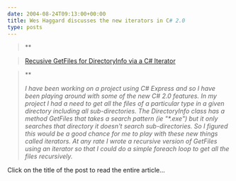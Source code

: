 ```yaml
---
date: 2004-08-24T09:13:00+00:00
title: Wes Haggard discusses the new iterators in C# 2.0
type: posts
---
```

> **

> [Recusive GetFiles for DirectoryInfo via a C# Iterator](https://weblogs.asp.net/whaggard/archive/2004/08/15/214864.aspx)

>**
>
> _I have been working on a project using C# Express and so I have been playing around with some of the new C# 2.0 features. In my project I had a need to get all the files of a particular type in a given directory including all sub-directories. The DirectoryInfo class has a method GetFiles that takes a search pattern (ie "*.exe") but it only searches that directory it doesn't search sub-directories. So I figured this would be a good chance for me to play with these new things called iterators. At any rate I wrote a recursive version of GetFiles using an iterator so that I could do a simple foreach loop to get all the files recursively._

Click on the title of the post to read the entire article...
